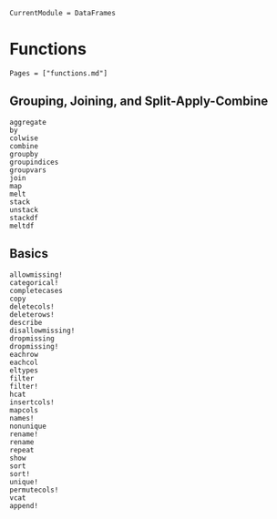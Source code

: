 ```@meta
CurrentModule = DataFrames
```

# Functions

```@index
Pages = ["functions.md"]
```

## Grouping, Joining, and Split-Apply-Combine

```@docs
aggregate
by
colwise
combine
groupby
groupindices
groupvars
join
map
melt
stack
unstack
stackdf
meltdf
```

## Basics

```@docs
allowmissing!
categorical!
completecases
copy
deletecols!
deleterows!
describe
disallowmissing!
dropmissing
dropmissing!
eachrow
eachcol
eltypes
filter
filter!
hcat
insertcols!
mapcols
names!
nonunique
rename!
rename
repeat
show
sort
sort!
unique!
permutecols!
vcat
append!
```
